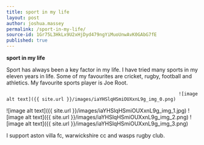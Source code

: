 ```yaml
---
title: sport in my life
layout: post
author: joshua.massey
permalink: /sport-in-my-life/
source-id: 1Gr75L3HkLx9U2xHjDyd479ngYiMuoUnwAvK0GAbG7fE
published: true
---
```

**sport in my life**

Sport has always been a key factor in my life. I have tried many sports in my eleven years in life. Some of my favourites are cricket, rugby, football and athletics. My favourite sports player is Joe Root.

                                                                   ![image alt text]({{ site.url }}/images/iaYHSlqHSmiOUXxnL9g_img_0.png)

![image alt text]({{ site.url }}/images/iaYHSlqHSmiOUXxnL9g_img_1.jpg) ![image alt text]({{ site.url }}/images/iaYHSlqHSmiOUXxnL9g_img_2.png)  ![image alt text]({{ site.url }}/images/iaYHSlqHSmiOUXxnL9g_img_3.png)

I support aston villa fc, warwickshire cc and wasps rugby club.

